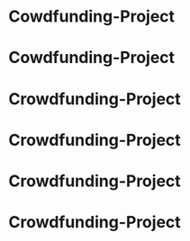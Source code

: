 # Cowdfunding-Project
# Cowdfunding-Project
# Crowdfunding-Project
# Crowdfunding-Project
# Crowdfunding-Project
# Crowdfunding-Project
